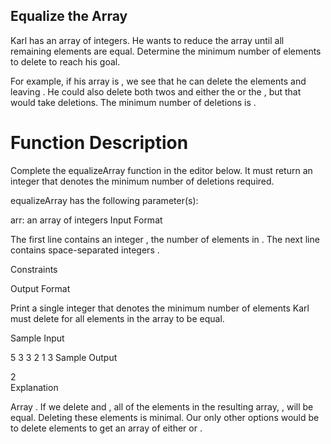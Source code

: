 ## Equalize the Array

Karl has an array of integers. He wants to reduce the array until all remaining elements are equal. Determine the minimum number of elements to delete to reach his goal.

For example, if his array is , we see that he can delete the  elements  and  leaving . He could also delete both twos and either the  or the , but that would take  deletions. The minimum number of deletions is .

# Function Description

Complete the equalizeArray function in the editor below. It must return an integer that denotes the minimum number of deletions required.

equalizeArray has the following parameter(s):

arr: an array of integers
Input Format

The first line contains an integer , the number of elements in .
The next line contains  space-separated integers .

Constraints

Output Format

Print a single integer that denotes the minimum number of elements Karl must delete for all elements in the array to be equal.

Sample Input

5
3 3 2 1 3
Sample Output

2   
Explanation

Array . If we delete  and , all of the elements in the resulting array, , will be equal. Deleting these  elements is minimal. Our only other options would be to delete  elements to get an array of either  or .